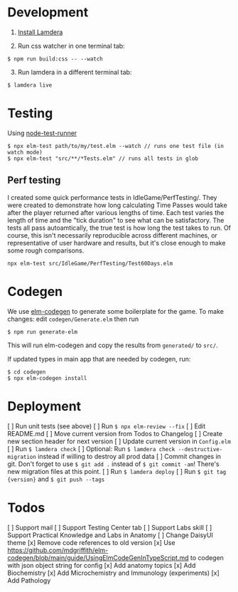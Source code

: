 # Development

1. [Install Lamdera](https://lamdera.com/start)

2. Run css watcher in one terminal tab:
```
$ npm run build:css -- --watch
```

3. Run lamdera in a different terminal tab:
```
$ lamdera live
```

# Testing

Using [node-test-runner](https://github.com/rtfeldman/node-test-runner)

```
$ npx elm-test path/to/my/test.elm --watch // runs one test file (in watch mode)
$ npx elm-test "src/**/*Tests.elm" // runs all tests in glob
```

## Perf testing
I created some quick performance tests in IdleGame/PerfTesting/. They were created to demonstrate how long calculating Time Passes would take after the player returned after various lengths of time. Each test varies the length of time and the "tick duration" to see what can be satisfactory. The tests all pass autoamtically, the true test is how long the test takes to run. Of course, this isn't necessarily reproducible across different machines, or representative of user hardware and results, but it's close enough to make some rough comparisons.

```
npx elm-test src/IdleGame/PerfTesting/Test60Days.elm
```

# Codegen

We use [elm-codegen](https://github.com/mdgriffith/elm-codegen) to generate some boilerplate for the game.
To make changes: edit `codegen/Generate.elm` then run

```
$ npm run generate-elm
```

This will run elm-codegen and copy the results from `generated/` to `src/`.

If updated types in main app that are needed by codegen, run:

```
$ cd codegen
$ npx elm-codegen install
```


# Deployment
[ ] Run unit tests (see above)
[ ] Run `$ npx elm-review --fix`
[ ] Edit README.md
  [ ] Move current version from Todos to Changelog
  [ ] Create new section header for next version
[ ] Update current version in `Config.elm`
[ ] Run `$ lamdera check`
  [ ] Optional: Run `$ lamdera check --destructive-migration` instead if willing to destroy all prod data
[ ] Commit changes in git. Don't forget to use `$ git add .` instead of `$ git commit -am`! There's new migration files at this point.
[ ] Run `$ lamdera deploy`
[ ] Run `$ git tag {version}` and `$ git push --tags`

# Todos

[ ] Support mail
[ ] Support Testing Center tab
[ ] Support Labs skill
[ ] Support Practical Knowledge and Labs in Anatomy
[ ] Change DaisyUI theme
[x] Remove code references to old version
[x] Use https://github.com/mdgriffith/elm-codegen/blob/main/guide/UsingElmCodeGenInTypeScript.md to codegen with json object string for config
[x] Add anatomy topics
[x] Add Biochemistry
[x] Add Microchemistry and Immunology (experiments)
[x] Add Pathology